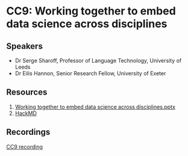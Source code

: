 # CC9: Working together to embed data science across disciplines

## Speakers
- Dr Serge Sharoff, Professor of Language Technology, University of Leeds
- Dr Eilis Hannon, Senior Research Fellow, University of Exeter

## Resources
1. [Working together to embed data science across disciplines.pptx](https://github.com/alan-turing-institute/ds-ai-educators-programme/files/12026081/Working.together.to.embed.data.science.across.disciplines.pptx)</br>
2. [HackMD](https://hackmd.io/JNE4HEDwT5KSE5flMkRR1w) </br>

## Recordings
[CC9 recording](https://youtu.be/wtufgkLSfSs) </br>
